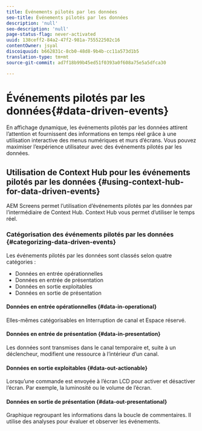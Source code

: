 ```yaml
---
title: Événements pilotés par les données
seo-title: Événements pilotés par les données
description: 'null'
seo-description: 'null'
page-status-flag: never-activated
uuid: 138ceff2-84a2-47f2-981a-755522502c16
contentOwner: jsyal
discoiquuid: b662831c-8cb0-48d8-9b4b-cc11a573d1b5
translation-type: tm+mt
source-git-commit: ad7f18b99b45ed51f0393a0f608a75e5a5dfca30

---
```



# Événements pilotés par les données{#data-driven-events}

En affichage dynamique, les événements pilotés par les données attirent l’attention et fournissent des informations en temps réel grâce à une utilisation interactive des menus numériques et murs d’écrans. Vous pouvez maximiser l’expérience utilisateur avec des événements pilotés par les données.

## Utilisation de Context Hub pour les événements pilotés par les données {#using-context-hub-for-data-driven-events}

AEM Screens permet l’utilisation d’événements pilotés par les données par l’intermédiaire de Context Hub. Context Hub vous permet d’utiliser le temps réel.

### Catégorisation des événements pilotés par les données {#categorizing-data-driven-events}

Les événements pilotés par les données sont classés selon quatre catégories :

* Données en entrée opérationnelles
* Données en entrée de présentation
* Données en sortie exploitables
* Données en sortie de présentation

#### Données en entrée opérationnelles {#data-in-operational}

Elles-mêmes catégorisables en Interruption de canal et Espace réservé.

#### Données en entrée de présentation {#data-in-presentation}

Les données sont transmises dans le canal temporaire et, suite à un déclencheur, modifient une ressource à l’intérieur d’un canal.

#### Données en sortie exploitables {#data-out-actionable}

Lorsqu’une commande est envoyée à l’écran LCD pour activer et désactiver l’écran. Par exemple, la luminosité ou le volume de l’écran.

#### Données en sortie de présentation {#data-out-presentational}

Graphique regroupant les informations dans la boucle de commentaires. Il utilise des analyses pour évaluer et observer les événements.
